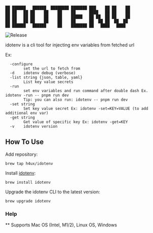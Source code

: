 ```
██ ██████   ██████  ████████ ███████ ███    ██ ██    ██ 
██ ██   ██ ██    ██    ██    ██      ████   ██ ██    ██ 
██ ██   ██ ██    ██    ██    █████   ██ ██  ██ ██    ██ 
██ ██   ██ ██    ██    ██    ██      ██  ██ ██  ██  ██  
██ ██████   ██████     ██    ███████ ██   ████   ████   
``` 


![Release](https://github.com/h4ux/idotenv/actions/workflows/release.yml/badge.svg)

idotenv is a cli tool for injecting env variables from fetched url

Ex:

```
  -configure
        set the url to fetch from
  -d    idotenv debug (verbose)
  -list string {json, table, yaml}
        List key value secrets
  -run
        set env variables and run command after double dash Ex. idotenv -run -- pnpm run dev
        Tip: you can also run: idotenv -- pnpm run dev
  -set string
        Set key value secret Ex: idotenv -set=KEY=VALUE (to add additional env var)
  -get string
        Get value of specific key Ex: idotenv -get=KEY
  -v    idotenv version
```

## How To Use

Add repository:

```
brew tap h4ux/idotenv
```

Install [idotenv](https://github.com/h4ux/idotenv):

```
brew install idotenv
```

Upgrade the idotenv CLI to the latest version:

```
brew upgrade idotenv
```

### Help

** Supports Mac OS (Intel, M1/2), Linux OS, Windows

